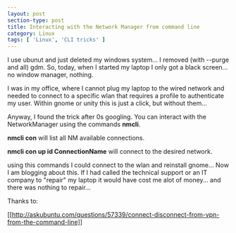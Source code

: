 ```yaml
---
layout: post
section-type: post
title: Interacting with the Network Manager from command line
category: Linux 
tags: [ 'Linux', 'CLI tricks' ]
---
```


I use ubunut and just deleted my windows system... I removed (with --purge and all) gdm. So, today, when I started my laptop I only got a black screen... no window manager, nothing.

I was in my office, where I cannot plug my laptop to the wired network and needed to connect to a specific wlan that requires a profile to authenticate my user. Within gnome or unity this is just a click, but without them...

Anyway, I found the trick after 0s googling. You can interact with the NetworkManager using the commands **nmcli**.

**nmcli con** will list all NM available connections.

**nmcli con up id ConnectionName** will connect to the desired network.

using this commands I could connect to the wlan and reinstall gnome... Now I am blogging about this. If I had called the technical support or an IT company to "repair" my laptop it would have cost me alot of money... and there was nothing to repair...

Thanks to:

[[http://askubuntu.com/questions/57339/connect-disconnect-from-vpn-from-the-command-line]]





